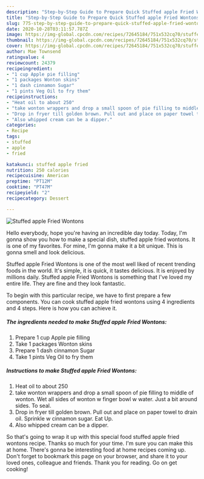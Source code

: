 ```yaml
---
description: "Step-by-Step Guide to Prepare Quick Stuffed apple Fried Wontons"
title: "Step-by-Step Guide to Prepare Quick Stuffed apple Fried Wontons"
slug: 775-step-by-step-guide-to-prepare-quick-stuffed-apple-fried-wontons
date: 2020-10-28T03:11:57.787Z
image: https://img-global.cpcdn.com/recipes/72645184/751x532cq70/stuffed-apple-fried-wontons-recipe-main-photo.jpg
thumbnail: https://img-global.cpcdn.com/recipes/72645184/751x532cq70/stuffed-apple-fried-wontons-recipe-main-photo.jpg
cover: https://img-global.cpcdn.com/recipes/72645184/751x532cq70/stuffed-apple-fried-wontons-recipe-main-photo.jpg
author: Mae Townsend
ratingvalue: 4
reviewcount: 24379
recipeingredient:
- "1 cup Apple pie filling"
- "1 packages Wonton skins"
- "1 dash cinnamon Sugar"
- "1 pints Veg Oil to fry them"
recipeinstructions:
- "Heat oil to about 250"
- "take wonton wrappers and drop a small spoon of pie filling to middle of wonton. Wet all sides of wonton w finger bowl w water. Just a bit around sides. To seal."
- "Drop in fryer till golden brown. Pull out and place on paper towel to drain oil. Sprinkle w cinnamon sugar. Eat Up."
- "Also whipped cream can be a dipper."
categories:
- Recipe
tags:
- stuffed
- apple
- fried

katakunci: stuffed apple fried 
nutrition: 250 calories
recipecuisine: American
preptime: "PT12M"
cooktime: "PT47M"
recipeyield: "2"
recipecategory: Dessert

---
```



![Stuffed apple Fried Wontons](https://img-global.cpcdn.com/recipes/72645184/751x532cq70/stuffed-apple-fried-wontons-recipe-main-photo.jpg)

Hello everybody, hope you're having an incredible day today. Today, I'm gonna show you how to make a special dish, stuffed apple fried wontons. It is one of my favorites. For mine, I'm gonna make it a bit unique. This is gonna smell and look delicious.

Stuffed apple Fried Wontons is one of the most well liked of recent trending foods in the world. It's simple, it is quick, it tastes delicious. It is enjoyed by millions daily. Stuffed apple Fried Wontons is something that I've loved my entire life. They are fine and they look fantastic.




To begin with this particular recipe, we have to first prepare a few components. You can cook stuffed apple fried wontons using 4 ingredients and 4 steps. Here is how you can achieve it.

<!--inarticleads1-->

##### The ingredients needed to make Stuffed apple Fried Wontons:

1. Prepare 1 cup Apple pie filling
1. Take 1 packages Wonton skins
1. Prepare 1 dash cinnamon Sugar
1. Take 1 pints Veg Oil to fry them




<!--inarticleads2-->

##### Instructions to make Stuffed apple Fried Wontons:

1. Heat oil to about 250
1. take wonton wrappers and drop a small spoon of pie filling to middle of wonton. Wet all sides of wonton w finger bowl w water. Just a bit around sides. To seal.
1. Drop in fryer till golden brown. Pull out and place on paper towel to drain oil. Sprinkle w cinnamon sugar. Eat Up.
1. Also whipped cream can be a dipper.




So that's going to wrap it up with this special food stuffed apple fried wontons recipe. Thanks so much for your time. I'm sure you can make this at home. There's gonna be interesting food at home recipes coming up. Don't forget to bookmark this page on your browser, and share it to your loved ones, colleague and friends. Thank you for reading. Go on get cooking!
